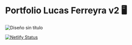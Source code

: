 # Portfolio Lucas Ferreyra v2 🖥️



![Diseño sin título](https://user-images.githubusercontent.com/88118566/235750334-6a6ab129-288b-48e9-89d1-f5bd266baf62.png)

[![Netlify Status](https://api.netlify.com/api/v1/badges/e5caf154-8a41-4709-aef2-988e41f1f70a/deploy-status)](https://app.netlify.com/sites/portfolio-lucasferreyra/deploys)
